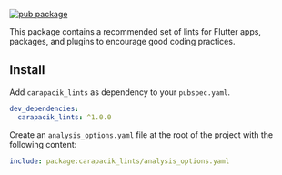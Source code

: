 [![pub package](https://img.shields.io/pub/v/carapacik_lints.svg)](https://pub.dev/packages/carapacik_lints)

This package contains a recommended set of lints for Flutter apps, packages, and plugins to encourage good coding practices.

## Install

Add `carapacik_lints` as dependency to your `pubspec.yaml`.
```yaml
dev_dependencies:
  carapacik_lints: ^1.0.0
```

Create an `analysis_options.yaml` file at the root of the project with the following content:

```yaml
include: package:carapacik_lints/analysis_options.yaml
```